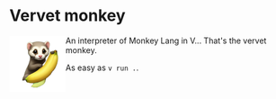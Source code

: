 # Vervet monkey

<img align="left" width="100" height="100" src="https://github.com/gthvn1/vervet/blob/master/images/ferret-and-banana.png">

An interpreter of Monkey Lang in V... That's the vervet monkey.

As easy as `v run .`.
